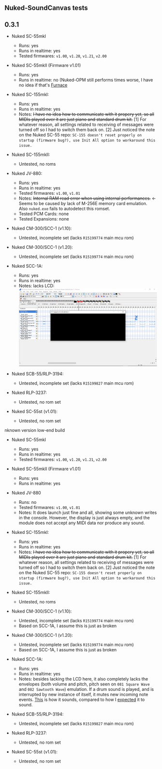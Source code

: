 ## Nuked-SoundCanvas tests

## 0.3.1

- Nuked SC-55mkI
	- Runs: yes
	- Runs in realtime: yes
	- Tested firmwares: `v1.00`, `v1.20`, `v1.21`, `v2.00`

- Nuked SC-55mkII (Firmware v1.01)
	- Runs: yes
	- Runs in realtime: no (Nuked-OPM still performs times worse, I have no idea if that's [Furnace](https://github.com/tildearrow/furnace/)

- Nuked SC-155mkI:
	- Runs: yes
	- Runs in realtime: yes
	- Notes: ~~I have no idea how to communicate with it propery yet, so all MIDIs played over it are just piano and standard drum kit.~~ [1] For whatever reason, all settings related to receiving of messages were turned off so I had to switch them back on. [2] Just noticed the note on the Nuked SC-55 repo: `SC-155 doesn't reset properly on startup (firmware bug?), use Init All option to workaround this issue.`

- Nuked SC-155mkII:
	- Untested, no roms

- Nuked JV-880:
	- Runs: yes
	- Runs in realtime: yes
	- Tested firmwares: `v1.00`, `v1.01`
	- Notes: ~~Internal RAM read error when using internal performances.~~ <- Seems to be caused by lack of M-256E memory card emulation. Also `nuked.exe` fails to autodetect this romset.
	- Tested PCM Cards: none
	- Tested Expansions: none

- Nuked CM-300/SCC-1 (v1.10):
	- Untested, incomplete set (lacks `R15199774` main mcu rom)

- Nuked CM-300/SCC-1 (v1.20):
	- Untested, incomplete set (lacks `R15199774` main mcu rom)

- Nuked SCC-1A:
	- Runs: yes
	- Runs in realtime: yes
	- Notes: lacks LCD:
	![the-humble-lack-of-the-lcd](tests/nuked-sc55-tests_the-lack-of-the-lcd-on-scc1a.png)

- Nuked SCB-55/RLP-3194:
	- Untested, incomplete set (lacks `R15199827` main mcu rom)

- Nuked RLP-3237:
	- Untested, no rom set

- Nuked SC-55st (v1.01):
	- Untested, no rom set

nknown version low-end build

- Nuked SC-55mkI
	- Runs: yes
	- Runs in realtime: yes
	- Tested firmwares: `v1.00`, `v1.20`, `v1.21`, `v2.00`

- Nuked SC-55mkII (Firmware v1.01)
	- Runs: yes
	- Runs in realtime: yes

- Nuked JV-880
	- Runs: no
	- Tested firmwares: `v1.00`, `v1.01`
	- Notes: It does launch just fine and all, showing some unknown writes in the console. However, the display is just always empty, and the module does not accept any MIDI data nor produce any sound.

- Nuked SC-155mkI:
	- Runs: yes
	- Runs in realtime: yes
	- Notes: ~~I have no idea how to communicate with it propery yet, so all MIDIs played over it are just piano and standard drum kit.~~ [1] For whatever reason, all settings related to receiving of messages were turned off so I had to switch them back on. [2] Just noticed the note on the Nuked SC-55 repo: `SC-155 doesn't reset properly on startup (firmware bug?), use Init All option to workaround this issue.`

- Nuked SC-155mkII:
	- Untested, no roms

- Nuked CM-300/SCC-1 (v1.10):
	- Untested, incomplete set (lacks `R15199774` main mcu rom)
	- Based on SCC-1A, I assume this is just as broken

- Nuked CM-300/SCC-1 (v1.20):
	- Untested, incomplete set (lacks `R15199774` main mcu rom)
	- Based on SCC-1A, I assume this is just as broken

- Nuked SCC-1A:
	- Runs: yes
	- Runs in realtime: yes
	- Notes: besides lacking the LCD here, it also completely lacks the envelopes (both volume and pitch, pitch seen on `081 Square Wave` and `082 Sawtooth Wave`) emulation. If a drum sound is played, and is interrupted by new instance of itself, it mutes new incoming note events. [This](tests/nuked-sc55-tests_what_why) is how it sounds, compared to how I [expected](midis/Others/Molkirill/genmaid_55_demo.ogg) it to sound.

- Nuked SCB-55/RLP-3194:
	- Untested, incomplete set (lacks `R15199827` main mcu rom)

- Nuked RLP-3237:
	- Untested, no rom set

- Nuked SC-55st (v1.01):
	- Untested, no rom set